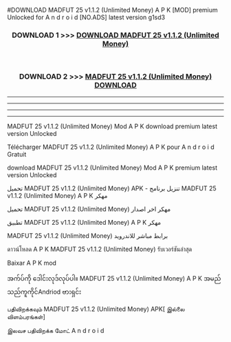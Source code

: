 #DOWNLOAD MADFUT 25  v1.1.2 (Unlimited Money) A P K [MOD] premium Unlocked for A n d r o i d [NO.ADS] latest version g1sd3



<div align="center">

<h3>DOWNLOAD 1 >>> <a href="https://teeasianyam.web.app?sq=MADFUT 25  v1.1.2 (Unlimited Money)">DOWNLOAD MADFUT 25  v1.1.2 (Unlimited Money) </a></h3><br>

<h3>DOWNLOAD 2 >>> <a href="https://teeasianyam.web.app?sq=MADFUT 25  v1.1.2 (Unlimited Money) ">MADFUT 25  v1.1.2 (Unlimited Money)  DOWNLOAD </a></h3>

</div>


----------------------------------------------------------

----------------------------------------------------------

----------------------------------------------------------

----------------------------------------------------------


MADFUT 25  v1.1.2 (Unlimited Money)  Mod A P K download premium latest version Unlocked

Télécharger MADFUT 25  v1.1.2 (Unlimited Money)  A P K pour A n d r o i d Gratuit

download MADFUT 25  v1.1.2 (Unlimited Money)  Mod A P K premium latest version Unlocked

تحميل MADFUT 25  v1.1.2 (Unlimited Money)  APK - تنزيل برنامج MADFUT 25  v1.1.2 (Unlimited Money)  A P K مهكر

تحميل MADFUT 25  v1.1.2 (Unlimited Money)  مهكر اخر اصدار

تطبيق MADFUT 25  v1.1.2 (Unlimited Money)  A P K مهكر

MADFUT 25  v1.1.2 (Unlimited Money)  برابط مباشر للاندرويد

ดาวน์โหลด A P K MADFUT 25  v1.1.2 (Unlimited Money)  รับเวอร์ชันล่าสุด

Baixar A P K mod

အက်ပ်ကို ဒေါင်းလုဒ်လုပ်ပါ။ MADFUT 25  v1.1.2 (Unlimited Money)  A P K အမည်သည်ကူကိုင်Andriod ဗားရှင်း

பதிவிறக்கவும் MADFUT 25  v1.1.2 (Unlimited Money)  APK[ இல்லை விளம்பரங்கள்] 
 
இலவச பதிவிறக்க மோட் A n d r o i d



